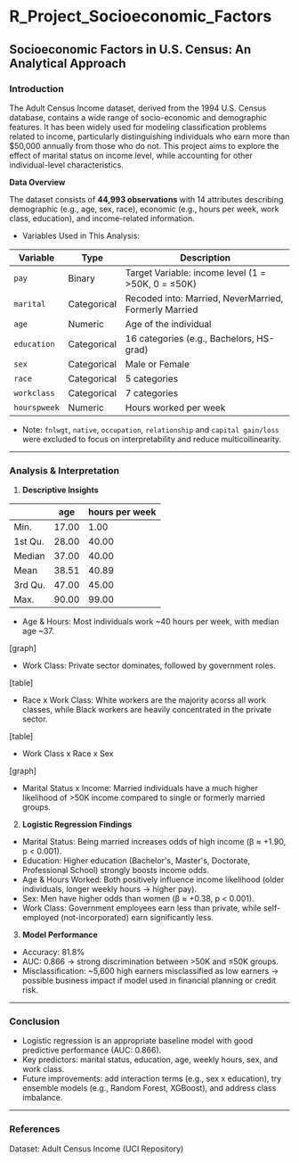 # R_Project_Socioeconomic_Factors

## Socioeconomic Factors in U.S. Census: An Analytical Approach

### Introduction

The Adult Census Income dataset, derived from the 1994 U.S. Census database, contains a wide range of socio-economic and demographic features. It has been widely used for modeling classification problems related to income, particularly distinguishing individuals who earn more than $50,000 annually from those who do not. This project aims to explore the effect of marital status on income level, while accounting for other individual-level characteristics. 

**Data Overview**

The dataset consists of **44,993 observations** with 14 attributes describing demographic (e.g., age, sex, race), economic (e.g., hours per week, work class, education), and income-related information.

 - Variables Used in This Analysis:

| Variable      | Type        | Description                                            |
|---------------|-------------|--------------------------------------------------------|
| `pay`         | Binary      | Target Variable: income level   (1 = >50K, 0 = ≤50K)   |
| `marital`     | Categorical | Recoded into: Married, NeverMarried, Formerly Married  |
| `age`         | Numeric     | Age of the individual                                  |
| `education`   | Categorical | 16 categories (e.g., Bachelors, HS-grad)               |
| `sex`         | Categorical | Male or Female                                         |
| `race`        | Categorical | 5 categories                                           |
| `workclass`   | Categorical | 7 categories                                           |
| `hourspweek`  | Numeric     | Hours worked per week                                  |

 - Note: `fnlwgt`, `native`, `occupation`, `relationship` and `capital gain/loss` were excluded to focus on interpretability and reduce multicollinearity.

---

### Analysis & Interpretation

1. **Descriptive Insights**

|           |  age    |    hours per week    |
|-----------|---------|----------------------|
| Min.      | 17.00   | 1.00                 |
| 1st Qu.   | 28.00   | 40.00                |
| Median    | 37.00   | 40.00                |
| Mean      | 38.51   | 40.89                | 
| 3rd Qu.   | 47.00   | 45.00                |
| Max.      | 90.00   | 99.00                |

* Age & Hours: Most individuals work ~40 hours per week, with median age ~37.

[graph]

* Work Class: Private sector dominates, followed by government roles.

[table] 

* Race x Work Class: White workers are the majority acorss all work classes, while Black workers are heavily concentrated in the private sector.

[table]

* Work Class x Race x Sex

[graph]
  
* Marital Status x Income: Married individuals have a much higher likelihood of >50K income compared to single or formerly married groups.

2. **Logistic Regression Findings**

* Marital Status: Being married increases odds of high income (β ≈ +1.90, p < 0.001).
* Education: Higher education (Bachelor's, Master's, Doctorate, Professional School) strongly boosts income odds.
* Age & Hours Worked: Both positively influence income likelihood (older individuals, longer weekly hours → higher pay).
* Sex: Men have higher odds than women (β ≈ +0.38, p < 0.001).
* Work Class: Government employees earn less than private, while self-employed (not-incorporated) earn significantly less.

3. **Model Performance**

* Accuracy: 81.8%
* AUC: 0.866 → strong discrimination between >50K and ≤50K groups.
* Misclassification: ~5,600 high earners misclassified as low earners → possible business impact if model used in financial planning or credit risk.

---

### Conclusion

* Logistic regression is an appropriate baseline model with good predictive performance (AUC: 0.866).
* Key predictors: marital status, education, age, weekly hours, sex, and work class.
* Future improvements: add interaction terms (e.g., sex x education), try ensemble models (e.g., Random Forest, XGBoost), and address class imbalance.

---

### References
Dataset: Adult Census Income (UCI Repository)
